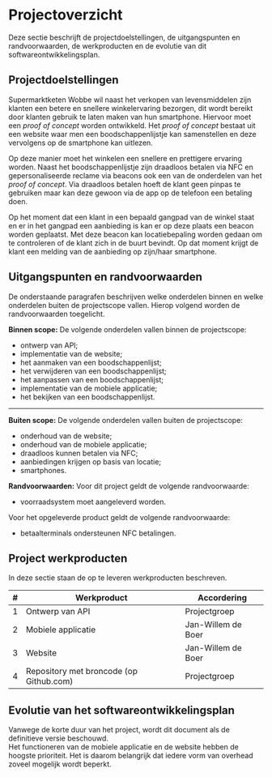 # Projectoverzicht

Deze sectie beschrijft de projectdoelstellingen, de uitgangspunten en randvoorwaarden, de werkproducten en de
evolutie van dit softwareontwikkelingsplan.

## Projectdoelstellingen

Supermarktketen Wobbe wil naast het verkopen van levensmiddelen zijn klanten een betere en snellere winkelervaring bezorgen, dit wordt bereikt door klanten gebruik te laten maken van hun smartphone.
Hiervoor moet een _proof of concept_ worden ontwikkeld.
Het _proof of concept_ bestaat uit een website waar men een boodschappenlijstje kan samenstellen en deze vervolgens op de smartphone kan uitlezen.

Op deze manier moet het winkelen een snellere en prettigere ervaring worden. Naast het boodschappenlijstje zijn draadloos betalen via NFC en gepersonaliseerde reclame via beacons ook een van de onderdelen van het _proof of concept_. Via draadloos betalen hoeft de klant geen pinpas te gebruiken maar kan deze gewoon via de app op de telefoon een betaling doen.

Op het moment dat een klant in een bepaald gangpad van de winkel staat en er in het gangpad een aanbieding is kan er op deze plaats een beacon worden geplaatst. Met deze beacon kan locatiebepaling worden gedaan om te controleren of de klant zich in de buurt bevindt. Op dat moment krijgt de klant een melding van de aanbieding op zijn/haar smartphone.

## Uitgangspunten en randvoorwaarden

De onderstaande paragrafen beschrijven welke onderdelen binnen en welke onderdelen buiten de projectscope vallen. Hierop volgend
worden de randvoorwaarden toegelicht.

__Binnen scope:__
De volgende onderdelen vallen binnen de projectscope:

- ontwerp van API;
- implementatie van de website;
- het aanmaken van een boodschappenlijst;
- het verwijderen van een boodschappenlijst;
- het aanpassen van een boodschappenlijst;
- implementatie van de mobiele applicatie;
- het bekijken van een boodschappenlijst.

---

__Buiten scope:__
De volgende onderdelen vallen buiten de projectscope:

- onderhoud van de website;
- onderhoud van de mobiele applicatie;
- draadloos kunnen betalen via NFC;
- aanbiedingen krijgen op basis van locatie;
- smartphones.

__Randvoorwaarden:__
Voor dit project geldt de volgende randvoorwaarde:

- voorraadsystem moet aangeleverd worden.

Voor het opgeleverde product geldt de volgende randvoorwaarde:

- betaalterminals ondersteunen NFC betalingen.

## Project werkproducten

In deze sectie staan de op te leveren werkproducten beschreven.

| # | Werkproduct                             | Accordering         |
|---|-----------------------------------------|--------------------|
| 1 | Ontwerp van API                         | Projectgroep       |
| 2 | Mobiele applicatie                      | Jan-Willem de Boer |
| 3 | Website                                 | Jan-Willem de Boer |
| 4 | Repository met broncode (op Github.com) | Projectgroep       |

## Evolutie van het softwareontwikkelingsplan

Vanwege de korte duur van het project, wordt dit document als de definitieve versie beschouwd.  
Het functioneren van de mobiele applicatie en de website hebben de hoogste prioriteit. Het is daarom belangrijk dat iedere vorm van overhead zoveel mogelijk wordt beperkt.

